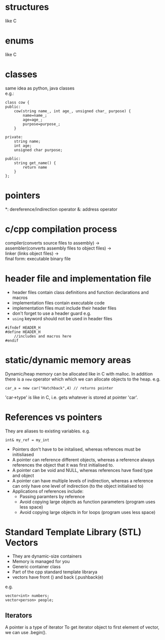 # structures
like C

# enums
like C

# classes
same idea as python, java classes\
e.g.:
```
class cow {
public:
    cow(string name_, int age_, unsigned char_ purpose) {
        name=name_;
        age=age_;
        purpose=purpose_;
    }

private:
    string name;
    int age;
    unsigned char purpose;

public:
    string get_name() {
        return name
    }
};
```
# pointers
  *: dereference/indirection operator
  &: address operator


# c/cpp compilation process
compiler(converts source files to assembly) ->\
assembler(converts assembly files to object files) ->\
linker (links object files) ->\
final form: executable binary file

# header file and implementation file
- header files contain class definitions and function declarations and macros
- implementation files contain executable code
- implementation files must include their header files
- don't forget to use a header guard e.g.
- `using` keyword should not be used in header files
````
#ifndef HEADER_H
#define HEADER_H
    //includes and macros here
#endif 
````

# static/dynamic memory areas
Dynamic/heap memory can be allocated like in C
with malloc. In addition there is a ```new```
operator which which we can allocate
objects to the heap. e.g.
````
car_a = new car("Hatchback",4) // returns pointer

````
'car->type' is like in C, i.e. gets whatever is stored at pointer 'car'.

# References vs pointers
They are aliases to existing variables. 
e.g. 
````
int& my_ref = my_int
```` 

- Pointers don't have to be initalised, whereas refrences must be initisliased
- A pointer can reference different objects, whereas a reference always references the object that it was first initialised to.
- A pointer can be void and NULL, whereas references have fixed type and object
- A pointer can have multiple levels of indirection, whereas a reference can only have one level of indirection (to the object initialised to)
- Applications of references include:
    - Passing paramters by reference
    - Avoid copying large objects as function parameters (program uses less space)
    - Avoid copying large objects in for loops (program uses less space)

# Standard Template Library (STL) Vectors
- They are dynamic-size containers
- Memory is managed for you
- Generic container class
- Part of the cpp standard template librarya
- vectors have front () and back (.pushback(e)

e.g.
```
vector<int> numbers;
vector<person> people;
```
## Iterators
A pointer is a type of iterator
To get iterator object to first element of vector, 
we can use .begin().

